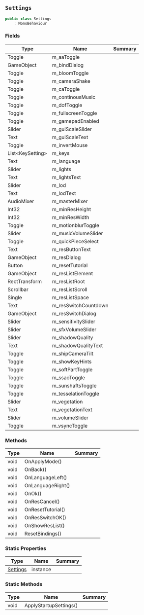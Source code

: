 ## `Settings`

```csharp
public class Settings
    : MonoBehaviour
```

### Fields

| Type | Name | Summary | 
| --- | --- | --- | 
| Toggle | m_aaToggle |  | 
| GameObject | m_bindDialog |  | 
| Toggle | m_bloomToggle |  | 
| Toggle | m_cameraShake |  | 
| Toggle | m_caToggle |  | 
| Toggle | m_continousMusic |  | 
| Toggle | m_dofToggle |  | 
| Toggle | m_fullscreenToggle |  | 
| Toggle | m_gamepadEnabled |  | 
| Slider | m_guiScaleSlider |  | 
| Text | m_guiScaleText |  | 
| Toggle | m_invertMouse |  | 
| List&lt;KeySetting&gt; | m_keys |  | 
| Text | m_language |  | 
| Slider | m_lights |  | 
| Text | m_lightsText |  | 
| Slider | m_lod |  | 
| Text | m_lodText |  | 
| AudioMixer | m_masterMixer |  | 
| Int32 | m_minResHeight |  | 
| Int32 | m_minResWidth |  | 
| Toggle | m_motionblurToggle |  | 
| Slider | m_musicVolumeSlider |  | 
| Toggle | m_quickPieceSelect |  | 
| Text | m_resButtonText |  | 
| GameObject | m_resDialog |  | 
| Button | m_resetTutorial |  | 
| GameObject | m_resListElement |  | 
| RectTransform | m_resListRoot |  | 
| Scrollbar | m_resListScroll |  | 
| Single | m_resListSpace |  | 
| Text | m_resSwitchCountdown |  | 
| GameObject | m_resSwitchDialog |  | 
| Slider | m_sensitivitySlider |  | 
| Slider | m_sfxVolumeSlider |  | 
| Slider | m_shadowQuality |  | 
| Text | m_shadowQualityText |  | 
| Toggle | m_shipCameraTilt |  | 
| Toggle | m_showKeyHints |  | 
| Toggle | m_softPartToggle |  | 
| Toggle | m_ssaoToggle |  | 
| Toggle | m_sunshaftsToggle |  | 
| Toggle | m_tesselationToggle |  | 
| Slider | m_vegetation |  | 
| Text | m_vegetationText |  | 
| Slider | m_volumeSlider |  | 
| Toggle | m_vsyncToggle |  | 


### Methods

| Type | Name | Summary | 
| --- | --- | --- | 
| void | OnApplyMode() |  | 
| void | OnBack() |  | 
| void | OnLanguageLeft() |  | 
| void | OnLanguageRight() |  | 
| void | OnOk() |  | 
| void | OnResCancel() |  | 
| void | OnResetTutorial() |  | 
| void | OnResSwitchOK() |  | 
| void | OnShowResList() |  | 
| void | ResetBindings() |  | 


### Static Properties

| Type | Name | Summary | 
| --- | --- | --- | 
| [Settings](./Settings.md) | instance |  | 


### Static Methods

| Type | Name | Summary | 
| --- | --- | --- | 
| void | ApplyStartupSettings() |  | 


